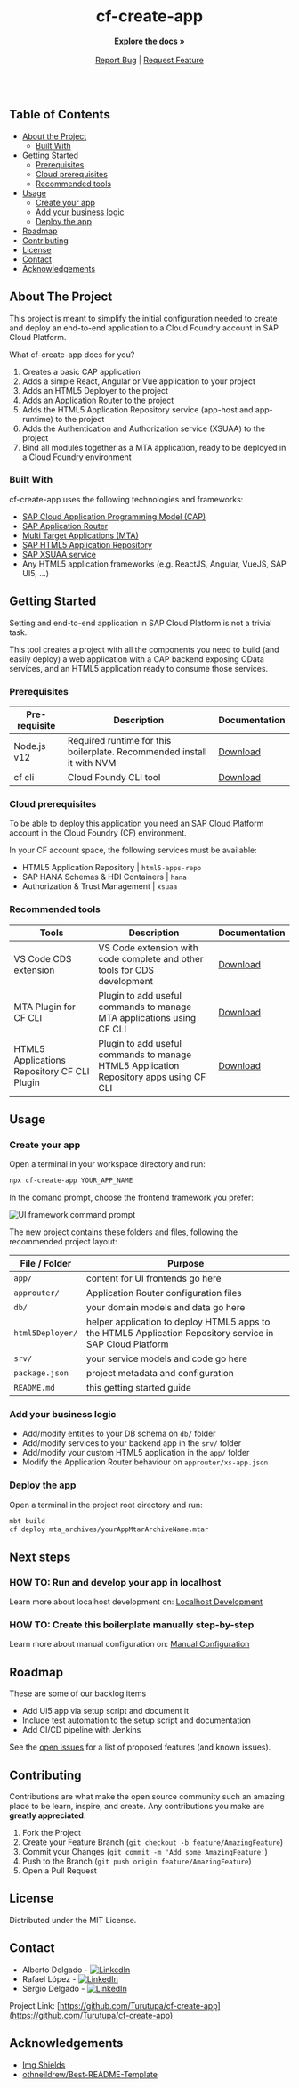 <div align="center">
  <h1 align="center">cf-create-app</h1>
  <p align="center">
    <a href="https://github.com/Turutupa/cf-create-app"><strong>Explore the docs »</strong></a>
    <br />
    <br />
    <a href="https://github.com/Turutupa/cf-create-app/issues">Report Bug</a>
    |
    <a href="https://github.com/Turutupa/cf-create-app/issues">Request Feature</a>
    <br />
    <br />
  </p>
</div>
<br />

<!-- TABLE OF CONTENTS -->

## Table of Contents

- [About the Project](#about-the-project)
  - [Built With](#built-with)
- [Getting Started](#getting-started)
  - [Prerequisites](#prerequisites)
  - [Cloud prerequisites](#cloud-prerequisites)
  - [Recommended tools](#recommended-tools)
- [Usage](#usage)
  - [Create your app](#create-your-app)
  - [Add your business logic](#add-your-business-logic)
  - [Deploy the app](#deploy-the-app)
- [Roadmap](#roadmap)
- [Contributing](#contributing)
- [License](#license)
- [Contact](#contact)
- [Acknowledgements](#acknowledgements)

<!-- ABOUT THE PROJECT -->

## About The Project

This project is meant to simplify the initial configuration needed to create and deploy an end-to-end application to a Cloud Foundry account in SAP Cloud Platform.

What cf-create-app does for you?

1. Creates a basic CAP application
2. Adds a simple React, Angular or Vue application to your project
3. Adds an HTML5 Deployer to the project
4. Adds an Application Router to the project
5. Adds the HTML5 Application Repository service (app-host and app-runtime) to the project
6. Adds the Authentication and Authorization service (XSUAA) to the project
7. Bind all modules together as a MTA application, ready to be deployed in a Cloud Foundry environment

### Built With

cf-create-app uses the following technologies and frameworks:

- [SAP Cloud Application Programming Model (CAP)][cap-documentation]
- [SAP Application Router][app-router-documentation]
- [Multi Target Applications (MTA)][mta-documentation]
- [SAP HTML5 Application Repository][html5-app-repo-documentation]
- [SAP XSUAA service][xsuaa-documentation]
- Any HTML5 application frameworks (e.g. ReactJS, Angular, VueJS, SAP UI5, ...)

<!-- GETTING STARTED -->

## Getting Started

Setting and end-to-end application in SAP Cloud Platform is not a trivial task.

This tool creates a project with all the components you need to build (and easily deploy) a web application with a CAP backend exposing OData services, and an HTML5 application ready to consume those services.

### Prerequisites

| Pre-requisite | Description                                                            | Documentation                    |
| ------------- | ---------------------------------------------------------------------- | -------------------------------- |
| Node.js v12   | Required runtime for this boilerplate. Recommended install it with NVM | [Download][nodejs-documentation] |
| cf cli        | Cloud Foundy CLI tool                                                  | [Download][cf-cli-download]      |

### Cloud prerequisites

To be able to deploy this application you need an SAP Cloud Platform account in the Cloud Foundry (CF) environment.

In your CF account space, the following services must be available:

- HTML5 Application Repository | `html5-apps-repo`
- SAP HANA Schemas & HDI Containers | `hana`
- Authorization & Trust Management | `xsuaa`

### Recommended tools

| Tools                                       | Description                                                                            | Documentation                      |
| ------------------------------------------- | -------------------------------------------------------------------------------------- | ---------------------------------- |
| VS Code CDS extension                       | VS Code extension with code complete and other tools for CDS development               | [Download][vscode-ext-download]    |
| MTA Plugin for CF CLI                       | Plugin to add useful commands to manage MTA applications using CF CLI                  | [Download][mta-cf-plugin-download] |
| HTML5 Applications Repository CF CLI Plugin | Plugin to add useful commands to manage HTML5 Application Repository apps using CF CLI | [Download][html5-repo-cf-plugin]   |

<!-- USAGE EXAMPLES -->

## Usage

### Create your app

Open a terminal in your workspace directory and run:

```sh
npx cf-create-app YOUR_APP_NAME
```
In the comand prompt, choose the frontend framework you prefer:

![UI framework command prompt][UI-framework-command-prompt]

The new project contains these folders and files, following the recommended project layout:

| File / Folder    | Purpose                                                                                                   |
| ---------------- | --------------------------------------------------------------------------------------------------------- |
| `app/`           | content for UI frontends go here                                                                          |
| `approuter/`     | Application Router configuration files                                                                    |
| `db/`            | your domain models and data go here                                                                       |
| `html5Deployer/` | helper application to deploy HTML5 apps to the HTML5 Application Repository service in SAP Cloud Platform |
| `srv/`           | your service models and code go here                                                                      |
| `package.json`   | project metadata and configuration                                                                        |
| `README.md`      | this getting started guide                                                                                |

### Add your business logic

- Add/modify entities to your DB schema on `db/` folder
- Add/modify services to your backend app in the `srv/` folder
- Add/modify your custom HTML5 application in the `app/` folder
- Modify the Application Router behaviour on `approuter/xs-app.json`

### Deploy the app

Open a terminal in the project root directory and run:

```sh
mbt build
cf deploy mta_archives/yourAppMtarArchiveName.mtar
```

## Next steps

### HOW TO: Run and develop your app in localhost

Learn more about localhost development on: [Localhost Development][localhost-dev-documentation]

### HOW TO: Create this boilerplate manually step-by-step

Learn more about manual configuration on: [Manual Configuration][step-by-step-documentation]

<!-- ROADMAP -->

## Roadmap

These are some of our backlog items

- Add UI5 app via setup script and document it
- Include test automation to the setup script and documentation
- Add CI/CD pipeline with Jenkins

See the [open issues](https://github.com/Turutupa/cf-create-app/issues) for a list of proposed features (and known issues).

<!-- CONTRIBUTING -->

## Contributing

Contributions are what make the open source community such an amazing place to be learn, inspire, and create. Any contributions you make are **greatly appreciated**.

1. Fork the Project
2. Create your Feature Branch (`git checkout -b feature/AmazingFeature`)
3. Commit your Changes (`git commit -m 'Add some AmazingFeature'`)
4. Push to the Branch (`git push origin feature/AmazingFeature`)
5. Open a Pull Request

<!-- LICENSE -->

## License

Distributed under the MIT License.

<!-- CONTACT -->

## Contact

- Alberto Delgado - [![LinkedIn][linkedin-shield]][linkedin-url-alberto]
- Rafael López - [![LinkedIn][linkedin-shield]][linkedin-url-rafa]
- Sergio Delgado - [![LinkedIn][linkedin-shield]][linkedin-url-sergio]

Project Link: [https://github.com/Turutupa/cf-create-app](https://github.com/Turutupa/cf-create-app)

<!-- ACKNOWLEDGEMENTS -->

## Acknowledgements

- [Img Shields](https://shields.io)
- [othneildrew/Best-README-Template](https://github.com/othneildrew/Best-README-Template/blob/master/README.md)

<!-- MARKDOWN LINKS & IMAGES -->

[linkedin-shield]: https://img.shields.io/badge/-LinkedIn-black.svg?style=flat-square&logo=linkedin&colorB=555
[linkedin-url-alberto]: https://www.linkedin.com/in/albertodelgadocabrera/
[linkedin-url-rafa]: https://www.linkedin.com/in/rafaellopezmartinez/
[linkedin-url-sergio]: https://www.linkedin.com/in/sergio-delgado-98b66ba0/
[nodejs-documentation]: https://nodejs.org/en/download/package-manager/
[cds-cli-download]: https://cap.cloud.sap/docs/about/#development-tools
[mbt-cli-download]: https://sap.github.io/cloud-mta-build-tool/download/
[cf-cli-download]: https://docs.cloudfoundry.org/cf-cli/install-go-cli.html
[vscode-ext-download]: https://tools.hana.ondemand.com/#cloud-vscodecds
[mta-cf-plugin-download]: https://help.sap.com/viewer/65de2977205c403bbc107264b8eccf4b/Cloud/en-US/e93b231895b64cbc9221a62953563a6f.html
[html5-repo-cf-plugin]: https://github.com/SAP/cf-html5-apps-repo-cli-plugin
[cap-documentation]: https://cap.cloud.sap/docs/
[app-router-documentation]: https://help.sap.com/viewer/65de2977205c403bbc107264b8eccf4b/Cloud/en-US/01c5f9ba7d6847aaaf069d153b981b51.html
[mta-documentation]: https://help.sap.com/viewer/65de2977205c403bbc107264b8eccf4b/Cloud/en-US/d04fc0e2ad894545aebfd7126384307c.html
[html5-app-repo-documentation]: https://help.sap.com/viewer/65de2977205c403bbc107264b8eccf4b/Cloud/en-US/f8520f572a6445a7bfaff4a1bbcbe60a.html
[xsuaa-documentation]: https://help.sap.com/viewer/65de2977205c403bbc107264b8eccf4b/Cloud/en-US/28eb34a6eda740a395ff6b0496f3bffb.html
[localhost-dev-documentation]: https://github.com/Turutupa/cf-create-app/blob/master/documents/LocalhostDevelopment.md
[step-by-step-documentation]: https://github.com/Turutupa/cf-create-app/blob/master/documents/ManualConfig.md
[UI-framework-command-prompt]: https://i.imgur.com/fo6K4TV.jpg

